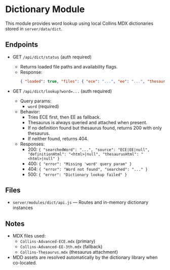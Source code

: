 # Dictionary Module

This module provides word lookup using local Collins MDX dictionaries stored in `server/data/dict`.

## Endpoints

- GET `/api/dict/status` (auth required)
  - Returns loaded file paths and availability flags.
  - Response:
    ```json
    { "loaded": true, "files": { "ece": "...", "ee": "...", "thesaurus": "..." }, "available": { "ece": true, "ee": true, "thesaurus": true } }
    ```

- GET `/api/dict/lookup?word=...` (auth required)
  - Query params:
    - `word` (required)
  - Behavior:
    - Tries ECE first, then EE as fallback.
    - Thesaurus is always queried and attached when present.
    - If no definition found but thesaurus found, returns 200 with only thesaurus.
    - If neither found, returns 404.
  - Responses:
    - 200: `{ "searchedWord": "...", "source": "ECE|EE|null", "definitionHtml": "<html>|null", "thesaurusHtml": "<html>|null" }`
    - 400: `{ "error": "Missing 'word' query param" }`
    - 404: `{ "error": "Word not found", "searched": "..." }`
    - 500: `{ "error": "Dictionary lookup failed" }`

## Files

- `server/modules/dict/api.js` — Routes and in-memory dictionary instances

## Notes

- MDX files used:
  - `Collins-Advanced-ECE.mdx` (primary)
  - `Collins-Advanced-EE-3th.mdx` (fallback)
  - `Collins-Thesaurus.mdx` (thesaurus attachment)
- MDD assets are resolved automatically by the dictionary library when co-located.


